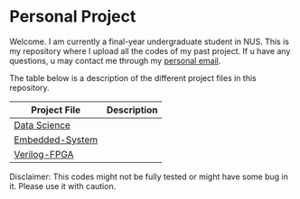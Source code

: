 # Personal Project

Welcome. I am currently a final-year undergraduate student in NUS. This is my repository where I upload all the codes of my past project. If u have any questions, u may contact me through my [personal email](mailto:mullianayusuff@gmail.com). 

The table below is a description of the different project files in this repository.

Project File | Description
------------ | -------------
[Data Science](https://github.com/savageyusuff/Personal-Project/tree/master/Data-Science) | 
[Embedded-System](https://github.com/savageyusuff/Personal-Project/tree/master/Embedded-System) | 
[Verilog-FPGA](https://github.com/savageyusuff/Personal-Project/tree/master/Verilog-FPGA) | 






Disclaimer: This codes might not be fully tested or might have some bug in it. Please use it with caution.

